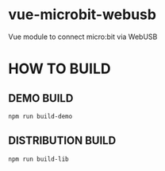 # vue-microbit-webusb
Vue module to connect micro:bit via WebUSB

# HOW TO BUILD
## DEMO BUILD

```
npm run build-demo
```

## DISTRIBUTION BUILD

```
npm run build-lib
```
